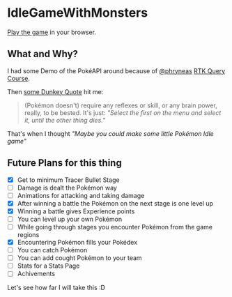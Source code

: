 # IdleGameWithMonsters

[Play the game](https://lambertschulze.github.io/IdleGameWithMonsters/) in your browser.

## What and Why?

I had some Demo of the PokéAPI around because of [@phryneas](https://github.com/phryneas) [RTK Query Course](https://egghead.io/courses/rtk-query-basics-query-endpoints-data-flow-and-typescript-57ea3c43).

Then [some Dunkey Quote](https://youtu.be/c66IR3qA5-w?feature=shared&t=17) hit me:

>(Pokémon doesn't) require any reflexes or skill, or any brain power, really, to be bested.
>It's just: _"Select the first on the menu and select it, until the other thing dies."_

That's when I thought _"Maybe you could make some little Pokémon Idle game"_

## Future Plans for this thing

- [x] Get to minimum Tracer Bullet Stage
- [ ] Damage is dealt the Pokémon way
- [ ] Animations for attacking and taking damage
- [x] After winning a battle the Pokémon on the next stage is one level up
- [x] Winning a battle gives Experience points
- [ ] You can level up your own Pokémon
- [ ] While going through stages you encounter Pokémon from the game regions
- [x] Encountering Pokémon fills your Pokédex
- [ ] You can catch Pokémon
- [ ] You can add cought Pokémon to your team
- [ ] Stats for a Stats Page
- [ ] Achivements

Let's see how far I will take this :D
